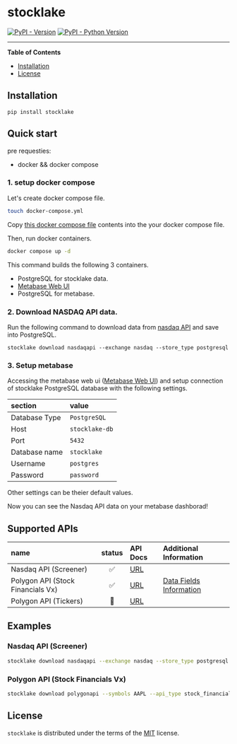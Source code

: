 # stocklake

[![PyPI - Version](https://img.shields.io/pypi/v/stocklake.svg)](https://pypi.org/project/stocklake)
[![PyPI - Python Version](https://img.shields.io/pypi/pyversions/stocklake.svg)](https://pypi.org/project/stocklake)

-----

**Table of Contents**

- [Installation](#installation)
- [License](#license)

## Installation

```console
pip install stocklake
```

## Quick start

pre requesties:
- docker && docker compose

### 1. setup docker compose

Let's create docker compose file.

```sh
touch docker-compose.yml
```

Copy [this docker compose file](https://github.com/tsugumi-sys/stocklake/blob/main/docker-compose.yml) contents into the your docker compose file.

Then, run docker containers.

```sh
docker compose up -d
```

This command builds the following 3 containers.

- PostgreSQL for stocklake data.
- [Metabase Web UI](http://localhost:3000)
- PostgreSQL for metabase.

### 2. Download NASDAQ API data.

Run the following command to download data from [nasdaq API](https://www.nasdaq.com/) and save into PostgreSQL.

```
stocklake download nasdaqapi --exchange nasdaq --store_type postgresql
```

### 3. Setup metabase

Accessing the metabase web ui ([Metabase Web UI](http://localhost:3000)) and setup connection of stocklake PostgreSQL database with the following settings.

| section | value |
| :---- | :---- |
| Database Type | `PostgreSQL` |
| Host | `stocklake-db` |
| Port | `5432` |
| Database name | `stocklake` |
| Username | `postgres` |
| Password | `password` |

Other settings can be theier default values.

Now you can see the Nasdaq API data on your metabase dashborad!

## Supported APIs

| name | status | API Docs | Additional Information |
| :--- | :---: | :--- | :--- |
| Nasdaq API (Screener) | ✅ | [URL](https://www.nasdaq.com/market-activity/stocks/screener) | |
| Polygon API (Stock Financials Vx) | ✅ | [URL](https://polygon.io/docs/stocks/get_vx_reference_financials) | [Data Fields Information](https://polygon.io/blog/financials-api-glossary-of-fields) |
| Polygon API (Tickers) | 🚧 | [URL](https://polygon.io/docs/stocks/get_v3_reference_tickers) | |

## Examples

### Nasdaq API (Screener)

```bash
stocklake download nasdaqapi --exchange nasdaq --store_type postgresql
```

### Polygon API (Stock Financials Vx)

```bash
stocklake download polygonapi --symbols AAPL --api_type stock_financials_vx --store_type postgresql
```


## License

`stocklake` is distributed under the terms of the [MIT](https://spdx.org/licenses/MIT.html) license.
